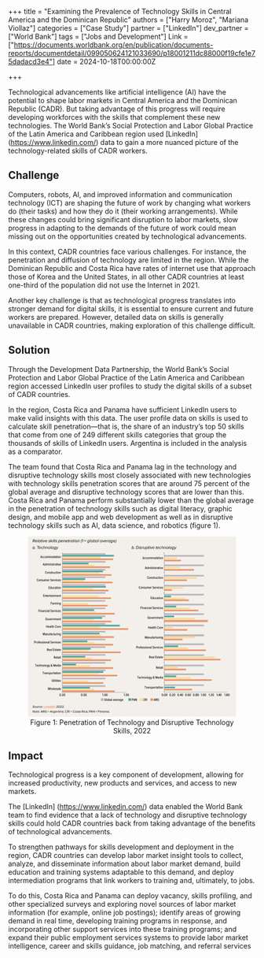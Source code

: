+++
title = "Examining the Prevalence of Technology Skills in Central America and the Dominican Republic"
authors = ["Harry Moroz", "Mariana Viollaz"]
categories = ["Case Study"]
partner = ["LinkedIn"]
dev_partner = ["World Bank"]
tags = ["Jobs and Development"]
Link = ["https://documents.worldbank.org/en/publication/documents-reports/documentdetail/099050624121033690/p18001211dc88000f19cfe1e75dadacd3e4"]
date = 2024-10-18T00:00:00Z

+++

Technological advancements like artificial intelligence (AI) have the potential to shape labor markets in Central America and the Dominican Republic (CADR). But taking advantage of this progress will require developing workforces with the skills that complement these new technologies. The World Bank’s Social Protection and Labor Global Practice of the Latin America and Caribbean region used [LinkedIn] (https://www.linkedin.com/) data to gain a more nuanced picture of the technology-related skills of CADR workers.


## Challenge

Computers, robots, AI, and improved information and communication technology (ICT) are shaping the future of work by changing what workers do (their tasks) and how they do it (their working arrangements).  While these changes could bring significant disruption to labor markets, slow progress in adapting to the demands of the future of work could mean missing out on the opportunities created by technological advancements.

In this context, CADR countries face various challenges. For instance, the penetration and diffusion of technology are limited in the region. While the Dominican Republic and Costa Rica have rates of internet use that approach those of Korea and the United States, in all other CADR countries at least one-third of the population did not use the Internet in 2021.

Another key challenge is that as technological progress translates into stronger demand for digital skills, it is essential to ensure current and future workers are prepared. However, detailed data on skills is generally unavailable in CADR countries, making exploration of this challenge difficult.


## Solution

Through the Development Data Partnership, the World Bank’s Social Protection and Labor Global Practice of the Latin America and Caribbean region accessed LinkedIn user profiles to study the digital skills of a subset of CADR countries.

In the region, Costa Rica and Panama have sufficient LinkedIn users to make valid insights with this data. The user profile data on skills is used to calculate skill penetration—that is, the share of an industry’s top 50 skills that come from one of 249 different skills categories that group the thousands of skills of LinkedIn users. Argentina is included in the analysis as a comparator. 

The team found that Costa Rica and Panama lag in the technology and disruptive technology skills most closely associated with new technologies with technology skills penetration scores that are around 75 percent of the global average and disruptive technology scores that are lower than this. Costa Rica and Panama perform substantially lower than the global average in the penetration of technology skills such as digital literacy, graphic design, and mobile app and web development as well as in disruptive technology skills such as AI, data science, and robotics (figure 1). 


<figure align="centre">
    <img src="prevalence-of-technology-skills-in-cadr-figure1.png" 
    <figcaption>
        <center>
Figure 1:  Penetration of Technology and Disruptive Technology Skills, 2022
  </center>
    </figcaption>
</figure>



## Impact

Technological progress is a key component of development, allowing for increased productivity, new products and services, and access to new markets. 

The [LinkedIn] (https://www.linkedin.com/) data enabled the World Bank team to find evidence that a lack of technology and disruptive technology skills could hold CADR countries back from taking advantage of the benefits of technological advancements. 

To strengthen pathways for skills development and deployment in the region, CADR countries can develop labor market insight tools to collect, analyze, and disseminate information about labor market demand, build education and training systems adaptable to this demand, and deploy intermediation programs that link workers to training and, ultimately, to jobs. 

To do this, Costa Rica and Panama can deploy vacancy, skills profiling, and other specialized surveys and exploring novel sources of labor market information (for example, online job postings); identify areas of growing demand in real time, developing training programs in response, and incorporating other support services into these training programs; and expand their public employment services systems to provide labor market intelligence, career and skills guidance, job matching, and referral services




